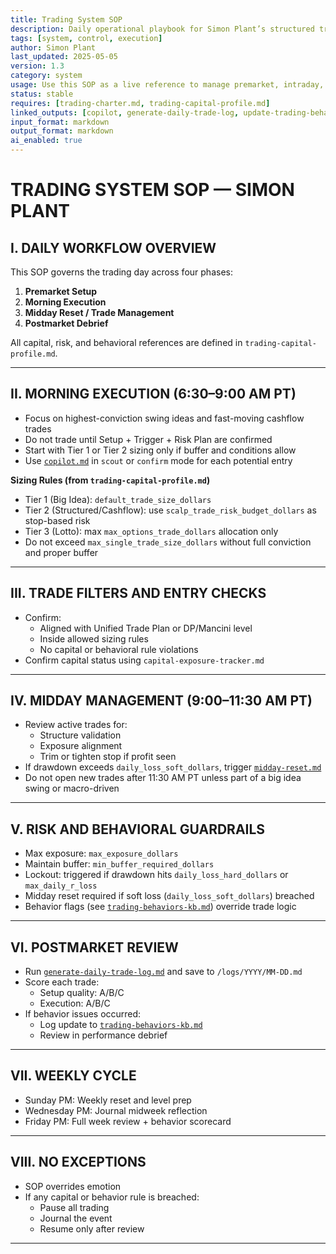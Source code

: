 ```yaml
---
title: Trading System SOP  
description: Daily operational playbook for Simon Plant’s structured trading workflow  
tags: [system, control, execution]  
author: Simon Plant  
last_updated: 2025-05-05  
version: 1.3  
category: system  
usage: Use this SOP as a live reference to manage premarket, intraday, and postmarket phases  
status: stable  
requires: [trading-charter.md, trading-capital-profile.md]  
linked_outputs: [copilot, generate-daily-trade-log, update-trading-behaviors-kb]  
input_format: markdown  
output_format: markdown  
ai_enabled: true  
---
```


# TRADING SYSTEM SOP — SIMON PLANT

## I. DAILY WORKFLOW OVERVIEW

This SOP governs the trading day across four phases:
1. **Premarket Setup**  
2. **Morning Execution**  
3. **Midday Reset / Trade Management**  
4. **Postmarket Debrief**

All capital, risk, and behavioral references are defined in `trading-capital-profile.md`.

---

## II. MORNING EXECUTION (6:30–9:00 AM PT)

- Focus on highest-conviction swing ideas and fast-moving cashflow trades  
- Do not trade until Setup + Trigger + Risk Plan are confirmed  
- Start with Tier 1 or Tier 2 sizing only if buffer and conditions allow  
- Use [`copilot.md`](../prompts/intraday/copilot.md) in `scout` or `confirm` mode for each potential entry  

**Sizing Rules (from `trading-capital-profile.md`)**
- Tier 1 (Big Idea): `default_trade_size_dollars`  
- Tier 2 (Structured/Cashflow): use `scalp_trade_risk_budget_dollars` as stop-based risk  
- Tier 3 (Lotto): max `max_options_trade_dollars` allocation only  
- Do not exceed `max_single_trade_size_dollars` without full conviction and proper buffer  

---

## III. TRADE FILTERS AND ENTRY CHECKS

- Confirm:
  - Aligned with Unified Trade Plan or DP/Mancini level  
  - Inside allowed sizing rules  
  - No capital or behavioral rule violations  
- Confirm capital status using `capital-exposure-tracker.md`  

---

## IV. MIDDAY MANAGEMENT (9:00–11:30 AM PT)

- Review active trades for:
  - Structure validation  
  - Exposure alignment  
  - Trim or tighten stop if profit seen  
- If drawdown exceeds `daily_loss_soft_dollars`, trigger [`midday-reset.md`](../prompts/intraday/midday-reset.md)  
- Do not open new trades after 11:30 AM PT unless part of a big idea swing or macro-driven  

---

## V. RISK AND BEHAVIORAL GUARDRAILS

- Max exposure: `max_exposure_dollars`  
- Maintain buffer: `min_buffer_required_dollars`  
- Lockout: triggered if drawdown hits `daily_loss_hard_dollars` or `max_daily_r_loss`  
- Midday reset required if soft loss (`daily_loss_soft_dollars`) breached  
- Behavior flags (see [`trading-behaviors-kb.md`](../system/trading-behaviors-kb.md)) override trade logic  

---

## VI. POSTMARKET REVIEW

- Run [`generate-daily-trade-log.md`](../prompts/postmarket/generate-daily-trade-log.md) and save to `/logs/YYYY/MM-DD.md`  
- Score each trade:  
  - Setup quality: A/B/C  
  - Execution: A/B/C  
- If behavior issues occurred:  
  - Log update to [`trading-behaviors-kb.md`](../system/trading-behaviors-kb.md)  
  - Review in performance debrief  

---

## VII. WEEKLY CYCLE

- Sunday PM: Weekly reset and level prep  
- Wednesday PM: Journal midweek reflection  
- Friday PM: Full week review + behavior scorecard  

---

## VIII. NO EXCEPTIONS

- SOP overrides emotion  
- If any capital or behavior rule is breached:
  - Pause all trading  
  - Journal the event  
  - Resume only after review  

---
